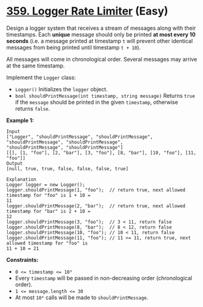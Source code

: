 # [359. Logger Rate Limiter][link] (Easy)

[link]: https://leetcode.com/problems/logger-rate-limiter/

Design a logger system that receives a stream of messages along with their timestamps. Each
**unique** message should only be printed **at most every 10 seconds** (i.e. a message printed at
timestamp `t` will prevent other identical messages from being printed until timestamp `t + 10`).

All messages will come in chronological order. Several messages may arrive at the same timestamp.

Implement the `Logger` class:

- `Logger()` Initializes the `logger` object.
- `bool shouldPrintMessage(int timestamp, string message)` Returns `true` if the `message` should be
printed in the given `timestamp`, otherwise returns `false`.

**Example 1:**

```
Input
["Logger", "shouldPrintMessage", "shouldPrintMessage", "shouldPrintMessage", "shouldPrintMessage",
"shouldPrintMessage", "shouldPrintMessage"]
[[], [1, "foo"], [2, "bar"], [3, "foo"], [8, "bar"], [10, "foo"], [11, "foo"]]
Output
[null, true, true, false, false, false, true]

Explanation
Logger logger = new Logger();
logger.shouldPrintMessage(1, "foo");  // return true, next allowed timestamp for "foo" is 1 + 10 =
11
logger.shouldPrintMessage(2, "bar");  // return true, next allowed timestamp for "bar" is 2 + 10 =
12
logger.shouldPrintMessage(3, "foo");  // 3 < 11, return false
logger.shouldPrintMessage(8, "bar");  // 8 < 12, return false
logger.shouldPrintMessage(10, "foo"); // 10 < 11, return false
logger.shouldPrintMessage(11, "foo"); // 11 >= 11, return true, next allowed timestamp for "foo" is
11 + 10 = 21
```

**Constraints:**

- `0 <= timestamp <= 10⁹`
- Every `timestamp` will be passed in non-decreasing order (chronological order).
- `1 <= message.length <= 30`
- At most `10⁴` calls will be made to `shouldPrintMessage`.

